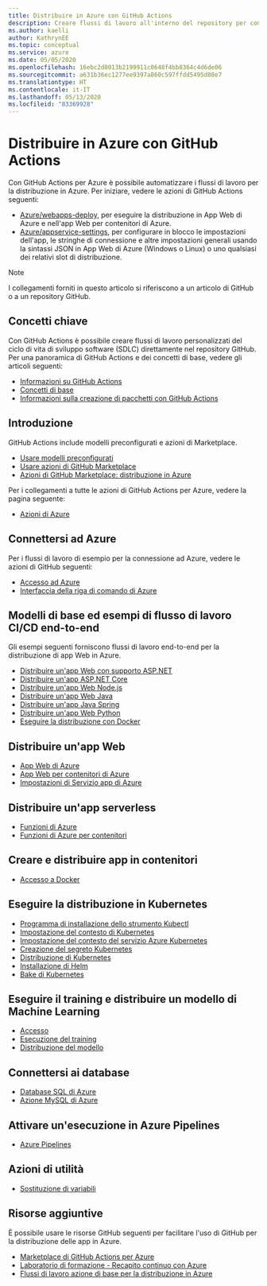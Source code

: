 ```yaml
---
title: Distribuire in Azure con GitHub Actions
description: Creare flussi di lavoro all'interno del repository per compilare, testare, creare un pacchetto, rilasciare e distribuire in Azure.
ms.author: kaelli
author: KathrynEE
ms.topic: conceptual
ms.service: azure
ms.date: 05/05/2020
ms.openlocfilehash: 16ebc2d8013b2199911c0648f4bb8364c4d6de06
ms.sourcegitcommit: a631b36ec1277ee9397a860c597ffdd5495d88e7
ms.translationtype: HT
ms.contentlocale: it-IT
ms.lasthandoff: 05/13/2020
ms.locfileid: "83369928"
---
```

# <a name="deploy-to-azure-using-github-actions"></a>Distribuire in Azure con GitHub Actions

Con GitHub Actions per Azure è possibile automatizzare i flussi di lavoro per la distribuzione in Azure. Per iniziare, vedere le azioni di GitHub Actions seguenti: 

- [Azure/webapps-deploy](https://github.com/Azure/webapps-deploy), per eseguire la distribuzione in App Web di Azure e nell'app Web per contenitori di Azure. 
- [Azure/appservice-settings](https://github.com/Azure/appservice-settings), per configurare in blocco le impostazioni dell'app, le stringhe di connessione e altre impostazioni generali usando la sintassi JSON in App Web di Azure (Windows o Linux) o uno qualsiasi dei relativi slot di distribuzione.

> [!NOTE]   
> I collegamenti forniti in questo articolo si riferiscono a un articolo di GitHub o a un repository GitHub. 

## <a name="key-concepts"></a>Concetti chiave

Con GitHub Actions è possibile creare flussi di lavoro personalizzati del ciclo di vita di sviluppo software (SDLC) direttamente nel repository GitHub. Per una panoramica di GitHub Actions e dei concetti di base, vedere gli articoli seguenti: 

- [Informazioni su GitHub Actions](https://help.github.com/actions/getting-started-with-github-actions/about-github-actions)
- [Concetti di base](https://help.github.com/actions/getting-started-with-github-actions/core-concepts-for-github-actions)
- [Informazioni sulla creazione di pacchetti con GitHub Actions](https://help.github.com/en/actions/publishing-packages-with-github-actions/about-packaging-with-github-actions)

## <a name="get-started"></a>Introduzione 

GitHub Actions include modelli preconfigurati e azioni di Marketplace. 

- [Usare modelli preconfigurati](https://help.github.com/actions/getting-started-with-github-actions/starting-with-preconfigured-workflow-templates)  
- [Usare azioni di GitHub Marketplace](https://help.github.com/en/actions/getting-started-with-github-actions/using-actions-from-github-marketplace)  
- [Azioni di GitHub Marketplace: distribuzione in Azure](https://github.com/marketplace?type=actions&query=Azure)  
  
Per i collegamenti a tutte le azioni di GitHub Actions per Azure, vedere la pagina seguente: 
   
- [Azioni di Azure](https://github.com/marketplace?query=Azure&type=actions)  

## <a name="connect-to-azure"></a>Connettersi ad Azure

Per i flussi di lavoro di esempio per la connessione ad Azure, vedere le azioni di GitHub seguenti:  

- [Accesso ad Azure](https://github.com/Azure/login)  
- [Interfaccia della riga di comando di Azure](https://github.com/Azure/CLI)  


## <a name="starter-templates-and-end-to-end-cicd-workflow-samples"></a>Modelli di base ed esempi di flusso di lavoro CI/CD end-to-end 

Gli esempi seguenti forniscono flussi di lavoro end-to-end per la distribuzione di app Web in Azure. 

- [Distribuire un'app Web con supporto ASP.NET](https://github.com/Azure-Samples/dotnet-sample)  
- [Distribuire un'app ASP.NET Core](https://github.com/Azure-Samples/dotnet_core_sample)  
- [Distribuire un'app Web Node.js](https://github.com/Azure-Samples/node_express_app)  
- [Distribuire un'app Web Java](https://github.com/Azure-Samples/java-spring-petclinic)  
- [Distribuire un'app Java Spring](https://github.com/Azure-Samples/Java-application-petstore-ee7)  
- [Distribuire un'app Web Python](https://github.com/Azure-Samples/pythonSample_thecatsaidno)  
- [Eseguire la distribuzione con Docker](https://github.com/Azure-Samples/Node_express_container)  


## <a name="deploy-a-web-app"></a>Distribuire un'app Web

- [App Web di Azure](https://github.com/Azure/webapps-deploy)  
- [App Web per contenitori di Azure](https://github.com/Azure/webapps-container-deploy)  
- [Impostazioni di Servizio app di Azure](https://github.com/Azure/appservice-settings)  

## <a name="deploy-a-serverless-app"></a>Distribuire un'app serverless

- [Funzioni di Azure](https://github.com/Azure/functions-action)  
- [Funzioni di Azure per contenitori](https://github.com/Azure/webapps-container-deploy)  
 
## <a name="build-and-deploy-containerized-apps"></a>Creare e distribuire app in contenitori

- [Accesso a Docker](https://github.com/Azure/docker-login)  

## <a name="deploy-to-kubernetes"></a>Eseguire la distribuzione in Kubernetes

- [Programma di installazione dello strumento Kubectl](https://github.com/Azure/setup-kubectl)  
- [Impostazione del contesto di Kubernetes](https://github.com/Azure/k8s-set-context)  
- [Impostazione del contesto del servizio Azure Kubernetes](https://github.com/Azure/aks-set-context)  
- [Creazione del segreto Kubernetes](https://github.com/Azure/k8s-create-secret)  
- [Distribuzione di Kubernetes](https://github.com/Azure/k8s-deploy)  
- [Installazione di Helm](https://github.com/Azure/setup-helm)  
- [Bake di Kubernetes](https://github.com/Azure/k8s-bake)  

## <a name="train-and-deploy-a-machine-learning-model"></a>Eseguire il training e distribuire un modello di Machine Learning 

- [Accesso](https://github.com/Azure/aml-workspace) 
- [Esecuzione del training](https://github.com/Azure/aml-run)
- [Distribuzione del modello](https://github.com/Azure/aml-deploy)

## <a name="deploy-to-databases"></a>Connettersi ai database

- [Database SQL di Azure](https://github.com/Azure/sql-action)  
- [Azione MySQL di Azure](https://github.com/Azure/mysql-action)  

## <a name="trigger-a-run-in-azure-pipelines"></a>Attivare un'esecuzione in Azure Pipelines

- [Azure Pipelines](https://github.com/Azure/pipelines)  
 
## <a name="utility-actions"></a>Azioni di utilità

- [Sostituzione di variabili](https://github.com/Microsoft/variable-substitution) 


## <a name="additional-resources"></a>Risorse aggiuntive

È possibile usare le risorse GitHub seguenti per facilitare l'uso di GitHub per la distribuzione delle app in Azure.  

- [Marketplace di GitHub Actions per Azure](https://github.com/marketplace?query=Azure&type=actions)
- [Laboratorio di formazione - Recapito continuo con Azure](https://lab.github.com/githubtraining/github-actions:-continuous-delivery-with-azure)
- [Flussi di lavoro azione di base per la distribuzione in Azure](https://github.com/Azure/actions-workflow-samples)
